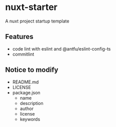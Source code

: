 # nuxt-starter

A nuxt project startup template

## Features

- code lint with eslint and @antfu/eslint-config-ts
- commitlint

## Notice to modify

- README.md
- LICENSE
- package.json
  - name
  - description
  - author
  - license
  - keywords

